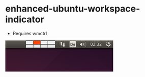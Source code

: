 enhanced-ubuntu-workspace-indicator
===================================

* Requires wmctrl

![workspace indicator](https://raw.githubusercontent.com/maho2nd/enhanced-ubuntu-workspace-indicator/master/src/site/images/indicator.png "Workspace indicator")
